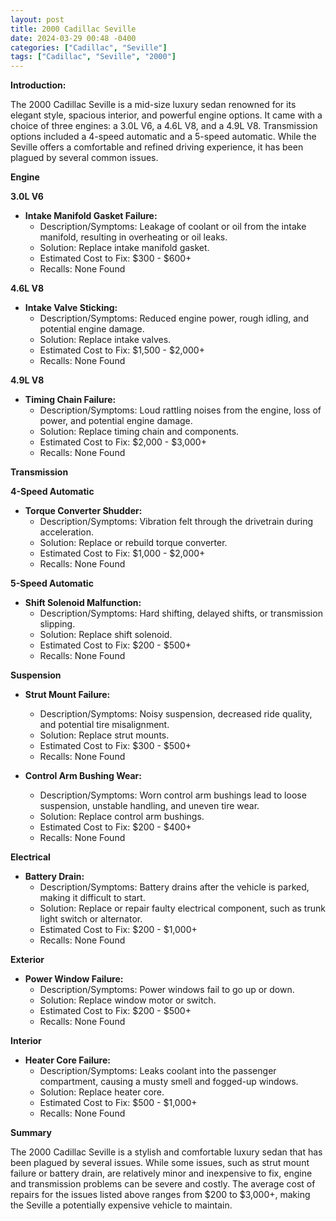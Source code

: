 ```yaml
---
layout: post
title: 2000 Cadillac Seville
date: 2024-03-29 00:48 -0400
categories: ["Cadillac", "Seville"]
tags: ["Cadillac", "Seville", "2000"]
---
```

**Introduction:**

The 2000 Cadillac Seville is a mid-size luxury sedan renowned for its elegant style, spacious interior, and powerful engine options. It came with a choice of three engines: a 3.0L V6, a 4.6L V8, and a 4.9L V8. Transmission options included a 4-speed automatic and a 5-speed automatic. While the Seville offers a comfortable and refined driving experience, it has been plagued by several common issues.

**Engine**

**3.0L V6**

* **Intake Manifold Gasket Failure:**
    * Description/Symptoms: Leakage of coolant or oil from the intake manifold, resulting in overheating or oil leaks.
    * Solution: Replace intake manifold gasket.
    * Estimated Cost to Fix: $300 - $600+
    * Recalls: None Found

**4.6L V8**

* **Intake Valve Sticking:**
    * Description/Symptoms: Reduced engine power, rough idling, and potential engine damage.
    * Solution: Replace intake valves.
    * Estimated Cost to Fix: $1,500 - $2,000+
    * Recalls: None Found

**4.9L V8**

* **Timing Chain Failure:**
    * Description/Symptoms: Loud rattling noises from the engine, loss of power, and potential engine damage.
    * Solution: Replace timing chain and components.
    * Estimated Cost to Fix: $2,000 - $3,000+
    * Recalls: None Found

**Transmission**

**4-Speed Automatic**

* **Torque Converter Shudder:**
    * Description/Symptoms: Vibration felt through the drivetrain during acceleration.
    * Solution: Replace or rebuild torque converter.
    * Estimated Cost to Fix: $1,000 - $2,000+
    * Recalls: None Found

**5-Speed Automatic**

* **Shift Solenoid Malfunction:**
    * Description/Symptoms: Hard shifting, delayed shifts, or transmission slipping.
    * Solution: Replace shift solenoid.
    * Estimated Cost to Fix: $200 - $500+
    * Recalls: None Found

**Suspension**

* **Strut Mount Failure:**
    * Description/Symptoms: Noisy suspension, decreased ride quality, and potential tire misalignment.
    * Solution: Replace strut mounts.
    * Estimated Cost to Fix: $300 - $500+
    * Recalls: None Found

* **Control Arm Bushing Wear:**
    * Description/Symptoms: Worn control arm bushings lead to loose suspension, unstable handling, and uneven tire wear.
    * Solution: Replace control arm bushings.
    * Estimated Cost to Fix: $200 - $400+
    * Recalls: None Found

**Electrical**

* **Battery Drain:**
    * Description/Symptoms: Battery drains after the vehicle is parked, making it difficult to start.
    * Solution: Replace or repair faulty electrical component, such as trunk light switch or alternator.
    * Estimated Cost to Fix: $200 - $1,000+
    * Recalls: None Found

**Exterior**

* **Power Window Failure:**
    * Description/Symptoms: Power windows fail to go up or down.
    * Solution: Replace window motor or switch.
    * Estimated Cost to Fix: $200 - $500+
    * Recalls: None Found

**Interior**

* **Heater Core Failure:**
    * Description/Symptoms: Leaks coolant into the passenger compartment, causing a musty smell and fogged-up windows.
    * Solution: Replace heater core.
    * Estimated Cost to Fix: $500 - $1,000+
    * Recalls: None Found

**Summary**

The 2000 Cadillac Seville is a stylish and comfortable luxury sedan that has been plagued by several issues. While some issues, such as strut mount failure or battery drain, are relatively minor and inexpensive to fix, engine and transmission problems can be severe and costly. The average cost of repairs for the issues listed above ranges from $200 to $3,000+, making the Seville a potentially expensive vehicle to maintain.
